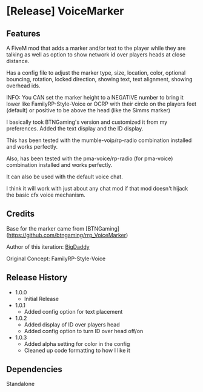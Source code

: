 # [Release] VoiceMarker

## Features

A FiveM mod that adds a marker and/or text to the player while they are talking as well as option to show network id over players heads at close distance.

Has a  config file to adjust the marker type, size, location, color, optional bouncing, rotation, locked direction, showing text, text alignment, showing overhead ids.

INFO: You CAN set the marker height to a NEGATIVE number to bring it lower like FamilyRP-Style-Voice or OCRP with their circle on the players feet (default) or positive to be above the head (like the Simms marker)

I basically took BTNGaming's version and customized it from my preferences. Added the text display and the ID display.

This has been tested with the mumble-voip/rp-radio combination installed and works perfectly.

Also, has been tested with the pma-voice/rp-radio (for pma-voice) combination installed and works perfectly.

It can also be used with the default voice chat.

I think it will work with just about any chat mod if that mod doesn't hijack the basic cfx voice mechanism.

## Credits
Base for the marker came from [BTNGaming] (https://github.com/btngaming/rrp_VoiceMarker)

Author of this iteration: [BigDaddy](https://github.com/darinbeard/VoiceMarker)

Original Concept: FamilyRP-Style-Voice

## Release History

* 1.0.0
    * Initial Release
* 1.0.1
	* Added config option for text placement
* 1.0.2
	* Added display of ID over players head
	* Added config option to turn ID over head off/on
* 1.0.3
	* Added alpha setting for color in the config
	* Cleaned up code formatting to how I like it

## Dependencies
Standalone
